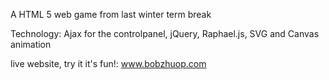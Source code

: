 A HTML 5 web game from last winter term break

Technology: Ajax for the controlpanel, jQuery, Raphael.js, SVG and Canvas animation

live website, try it it's fun!: www.bobzhuop.com
